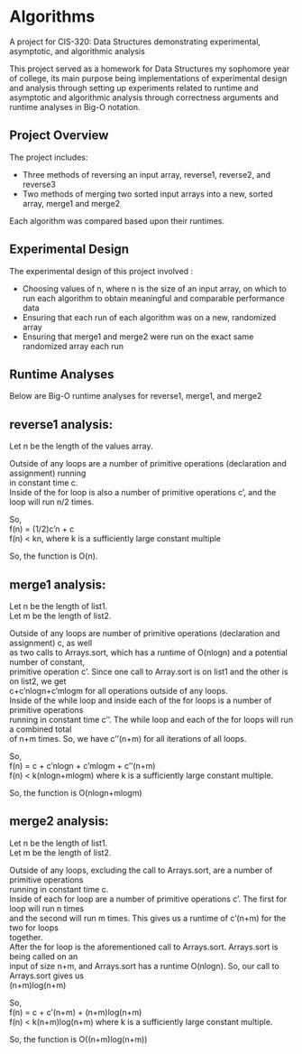 # Algorithms
A project for CIS-320: Data Structures demonstrating experimental, asymptotic, and algorithmic analysis

This project served as a homework for Data Structures my sophomore year of college, its main purpose being implementations of experimental design and analysis through setting up experiments related to runtime and asymptotic and algorithmic analysis through correctness arguments and runtime analyses in Big-O notation.

## Project Overview
The project includes:
- Three methods of reversing an input array, reverse1, reverse2, and reverse3
- Two methods of merging two sorted input arrays into a new, sorted array, merge1 and merge2

Each algorithm was compared based upon their runtimes.

## Experimental Design
The experimental design of this project involved :
- Choosing values of n, where n is the size of an input array, on which to run each algorithm to obtain meaningful and comparable performance data
- Ensuring that each run of each algorithm was on a new, randomized array
- Ensuring that merge1 and merge2 were run on the exact same randomized array each run

## Runtime Analyses
Below are Big-O runtime analyses for reverse1, merge1, and merge2

## reverse1 analysis:
Let n be the length of the values array.  

Outside of any loops are a number of primitive operations (declaration and assignment) running   
in constant time c.  
Inside of the for loop is also a number of primitive operations c’, and the loop will run n/2 times.  

So,  
f(n) = (1/2)c’n + c  
f(n) < kn, where k is a sufficiently large constant multiple  

So, the function is O(n).  

## merge1 analysis:  
Let n be the length of list1.  
Let m be the length of list2.  

Outside of any loops are number of primitive operations (declaration and assignment) c, as well   
as two calls to Arrays.sort, which has a runtime of O(nlogn) and a potential number of constant,   
primitive operation c’. Since one call to Array.sort is on list1 and the other is on list2, we get   
c+c’nlogn+c’mlogm for all operations outside of any loops.   
Inside of the while loop and inside each of the for loops is a number of primitive operations   
running in constant time c’’. The while loop and each of the for loops will run a combined total   
of n+m times. So, we have c’’(n+m) for all iterations of all loops.   

So,   
f(n) = c + c’nlogn + c’mlogm + c’’(n+m)   
f(n) < k(nlogn+mlogm) where k is a sufficiently large constant multiple.   

So, the function is O(nlogn+mlogm)  

## merge2 analysis:  
Let n be the length of list1.  
Let m be the length of list2.  

Outside of any loops, excluding the call to Arrays.sort, are a number of primitive operations   
running in constant time c.  
Inside of each for loop are a number of primitive operations c’. The first for loop will run n times   
and the second will run m times. This gives us a runtime of c’(n+m) for the two for loops   
together.   
After the for loop is the aforementioned call to Arrays.sort. Arrays.sort is being called on an   
input of size n+m, and Arrays.sort has a runtime O(nlogn). So, our call to Arrays.sort gives us   
(n+m)log(n+m)  

So,   
f(n) = c + c’(n+m) + (n+m)log(n+m)  
f(n) < k(n+m)log(n+m) where k is a sufficiently large constant multiple.  

So, the function is O((n+m)log(n+m))  
